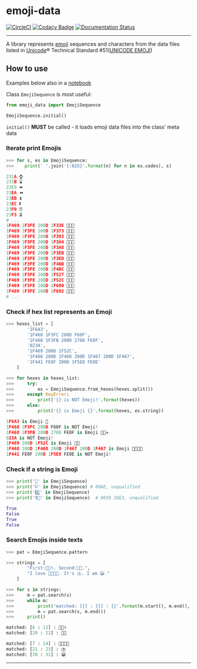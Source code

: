 # emoji-data

[![CircleCI](https://circleci.com/gh/tanbro/emoji-data.svg?style=svg)](https://circleci.com/gh/tanbro/emoji-data)
[![Codacy Badge](https://api.codacy.com/project/badge/Grade/c37877dfc4184233917fec36a827c47c)](https://app.codacy.com/app/tanbro/emoji-data?utm_source=github.com&utm_medium=referral&utm_content=tanbro/emoji-data&utm_campaign=Badge_Grade_Dashboard)
[![Documentation Status](https://readthedocs.org/projects/emoji-data/badge/?version=latest)](https://emoji-data.readthedocs.io/en/latest/?badge=latest)

---

A library represents [emoji][] sequences and characters from the data files listed in [Unicode][]® Technical Standard #51([UNICODE EMOJI](http://www.unicode.org/reports/tr51/>))

## How to use

Examples below also in a [notebook](notebooks/example.ipynb)

Class `EmojiSequence` is most useful:

```python
from emoji_data import EmojiSequence

EmojiSequence.initial()
```

`initial()` **MUST** be called - it loads emoji data files into the class' meta data

### Iterate print Emojis

```python
>>> for s, es in EmojiSequence:
>>>    print(' '.join('{:02X}'.format(n) for n in es.codes), s)

231A ⌚
231B ⌛
23E9 ⏩
23EA ⏪
23EB ⏫
23EC ⏬
23F0 ⏰
23F3 ⏳
# ...
1F469 1F3FE 200D 1F33E 👩🏾‍🌾
1F469 1F3FE 200D 1F373 👩🏾‍🍳
1F469 1F3FE 200D 1F393 👩🏾‍🎓
1F469 1F3FE 200D 1F3A4 👩🏾‍🎤
1F469 1F3FE 200D 1F3A8 👩🏾‍🎨
1F469 1F3FE 200D 1F3EB 👩🏾‍🏫
1F469 1F3FE 200D 1F3ED 👩🏾‍🏭
1F469 1F3FE 200D 1F4BB 👩🏾‍💻
1F469 1F3FE 200D 1F4BC 👩🏾‍💼
1F469 1F3FE 200D 1F527 👩🏾‍🔧
1F469 1F3FE 200D 1F52C 👩🏾‍🔬
1F469 1F3FE 200D 1F680 👩🏾‍🚀
1F469 1F3FE 200D 1F692 👩🏾‍🚒
# ...
```

### Check if hex list represents an Emoji

```python
>>> hexes_list = [
        '1F6A3',
        '1F468 1F3FC 200D F68F',
        '1F468 1F3FB 200D 2708 FE0F',
        '023A',
        '1F469 200D 1F52C',
        '1F468 200D 1F468 200D 1F467 200D 1F467',
        '1F441 FE0F 200D 1F5E8 FE0E'
    ]

>>> for hexes in hexes_list:
>>>     try:
>>>         es = EmojiSequence.from_hexes(hexes.split())
>>>     except KeyError:
>>>         print('{} is NOT Emoji!'.format(hexes))
>>>     else:
>>>         print('{} is Emoji {}'.format(hexes, es.string))

1F6A3 is Emoji 🚣
1F468 1F3FC 200D F68F is NOT Emoji!
1F468 1F3FB 200D 2708 FE0F is Emoji 👨🏻‍✈️
023A is NOT Emoji!
1F469 200D 1F52C is Emoji 👩‍🔬
1F468 200D 1F468 200D 1F467 200D 1F467 is Emoji 👨‍👨‍👧‍👧
1F441 FE0F 200D 1F5E8 FE0E is NOT Emoji!
```

### Check if a string is Emoji

```python
>>> print('👨' in EmojiSequence)
>>> print('©' in EmojiSequence) # 00AE, unqualified
>>> print('5️⃣' in EmojiSequence)
>>> print('9⃣' in EmojiSequence)  # 0039 20E3, unqualified

True
False
True
False
```

### Search Emojis inside texts

```python
>>> pat = EmojiSequence.pattern

>>> strings = [
        "First:👨🏻‍⚕️. Second:👨🏻.",
        "I love 👨‍👨‍👧‍👧. It's ⛈️. I am 😀."
    ]

>>> for s in strings:
>>>     m = pat.search(s)
>>>     while m:
>>>         print('matched: [{} : {}] : {}'.format(m.start(), m.end(), m.group()))
>>>         m = pat.search(s, m.end())
>>>     print()

matched: [6 : 11] : 👨🏻‍⚕️
matched: [20 : 22] : 👨🏻

matched: [7 : 14] : 👨‍👨‍👧‍👧
matched: [21 : 23] : ⛈️
matched: [30 : 31] : 😀
```

---

[unicode]: https://unicode.org/
[emoji]: https://unicode.org/emoji/index.html
